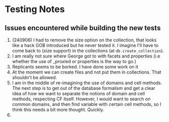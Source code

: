 
# Testing Notes

## Issues encountered while building the new tests


1. (240906) I had to remove the size option on the collection, that looks like a hack GOB introduced but he never tested it. I imagine I'll have to come back to (size support) in the collections (at `db.create_collection`).
2. I am really not sure where George got to with facets and properties (i.e whether the use of _proxied or properties is the way to go.)
3. Replicants seems to be borked. I have done some work on it
4. At the moment we can create files and not put them in collections. That shouldn't be allowed.
5. I am in the middle of re-imagining the use of domains and cell methods. The next step is to get out of the database formalism and get a clear idea of how we want to separate the notions of domain and cell methods, respecting CF itself. However, I would want to search on common domains, and then find variable with certain cell methods, so I think this needs a bit more thought. Quickly.
6. 